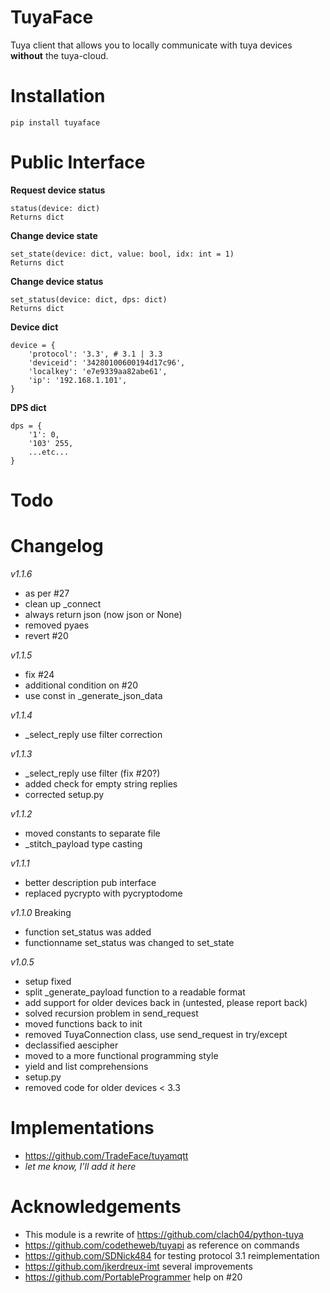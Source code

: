 TuyaFace
===================

Tuya client that allows you to locally communicate with tuya devices __without__ the tuya-cloud.

Installation
================
```
pip install tuyaface
```

Public Interface
==================

__Request device status__
```
status(device: dict)
Returns dict
```

__Change device state__
```
set_state(device: dict, value: bool, idx: int = 1)
Returns dict
```

__Change device status__
```
set_status(device: dict, dps: dict)
Returns dict
```

__Device dict__
```
device = {
    'protocol': '3.3', # 3.1 | 3.3
    'deviceid': '34280100600194d17c96',
    'localkey': 'e7e9339aa82abe61',
    'ip': '192.168.1.101',            
}
```
__DPS dict__
```
dps = {
    '1': 0,
    '103' 255,
    ...etc...
}
```


Todo
==================



Changelog
==================
*v1.1.6*
- as per #27
- clean up _connect
- always return json (now json or None)
- removed pyaes
- revert #20

*v1.1.5*
- fix #24
- additional condition on #20
- use const in _generate_json_data 

*v1.1.4*
- _select_reply use filter correction

*v1.1.3*
- _select_reply use filter (fix #20?)
- added check for empty string replies 
- corrected setup.py

*v1.1.2*
- moved constants to separate file
- _stitch_payload type casting

*v1.1.1*
- better description pub interface
- replaced pycrypto with pycryptodome

*v1.1.0* Breaking
- function set_status was added
- functionname set_status was changed to set_state

*v1.0.5*
- setup fixed
- split _generate_payload function to a readable format
- add support for older devices back in (untested, please report back)
- solved recursion problem in send_request
- moved functions back to init
- removed TuyaConnection class, use send_request in try/except
- declassified aescipher
- moved to a more functional programming style
- yield and list comprehensions
- setup.py
- removed code for older devices < 3.3 

Implementations
================
- https://github.com/TradeFace/tuyamqtt
- _let me know, I'll add it here_

Acknowledgements
=================
- This module is a rewrite of https://github.com/clach04/python-tuya
- https://github.com/codetheweb/tuyapi as reference on commands 
- https://github.com/SDNick484 for testing protocol 3.1 reimplementation
- https://github.com/jkerdreux-imt several improvements
- https://github.com/PortableProgrammer help on #20